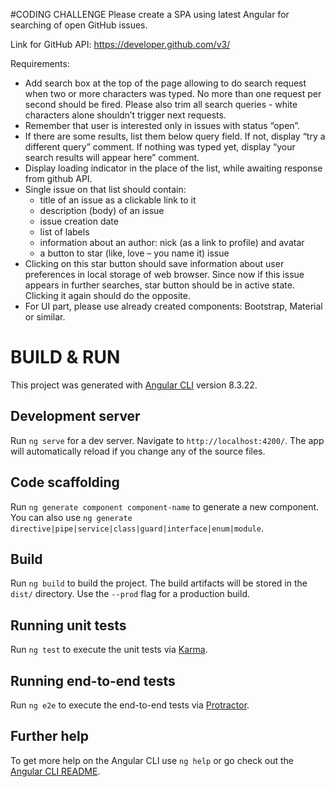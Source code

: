 #CODING CHALLENGE
Please create a SPA using latest Angular for searching of open GitHub issues.

Link for GitHub API: https://developer.github.com/v3/

Requirements:
- Add search box at the top of the page allowing to do search request when two or more
characters was typed. No more than one request per second should be fired. Please also trim all
search queries - white characters alone shouldn’t trigger next requests.
- Remember that user is interested only in issues with status “open”.
- If there are some results, list them below query field. If not, display “try a different query”
comment. If nothing was typed yet, display “your search results will appear here” comment.
- Display loading indicator in the place of the list, while awaiting response from github API.
- Single issue on that list should contain:
  - title of an issue as a clickable link to it
  - description (body) of an issue
  - issue creation date
  - list of labels
  - information about an author: nick (as a link to profile) and avatar
  - a button to star (like, love – you name it) issue
- Clicking on this star button should save information about user preferences in local storage of
web browser. Since now if this issue appears in further searches, star button should be in active
state. Clicking it again should do the opposite.
- For UI part, please use already created components: Bootstrap, Material or similar.

# BUILD & RUN

This project was generated with [Angular CLI](https://github.com/angular/angular-cli) version 8.3.22.

## Development server

Run `ng serve` for a dev server. Navigate to `http://localhost:4200/`. The app will automatically reload if you change any of the source files.

## Code scaffolding

Run `ng generate component component-name` to generate a new component. You can also use `ng generate directive|pipe|service|class|guard|interface|enum|module`.

## Build

Run `ng build` to build the project. The build artifacts will be stored in the `dist/` directory. Use the `--prod` flag for a production build.

## Running unit tests

Run `ng test` to execute the unit tests via [Karma](https://karma-runner.github.io).

## Running end-to-end tests

Run `ng e2e` to execute the end-to-end tests via [Protractor](http://www.protractortest.org/).

## Further help

To get more help on the Angular CLI use `ng help` or go check out the [Angular CLI README](https://github.com/angular/angular-cli/blob/master/README.md).
